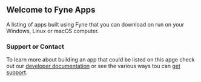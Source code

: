 ## Welcome to Fyne Apps

A listing of apps built using Fyne that you can download on run on your Windows, Linux or macOS computer.

### Support or Contact

To learn more about building an app that could be listed on this apge check out our [developer documentation](https://fyne.io/develop/) or see the various ways tou can [get support](https://fyne.io/develop/#contact).
